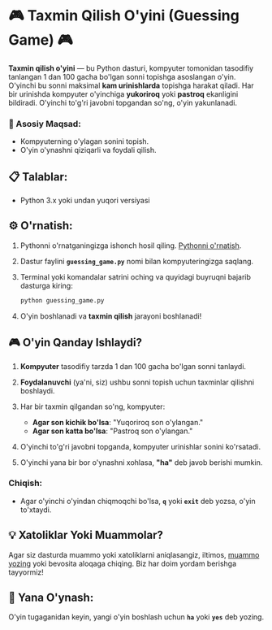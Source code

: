 # 🎮 Taxmin Qilish O'yini (Guessing Game) 🎮

**Taxmin qilish o'yini** — bu Python dasturi, kompyuter tomonidan tasodifiy tanlangan 1 dan 100 gacha bo'lgan sonni topishga asoslangan o'yin. O'yinchi bu sonni maksimal  **kam urinishlarda** topishga harakat qiladi. Har bir urinishda kompyuter o'yinchiga **yukoriroq** yoki **pastroq** ekanligini bildiradi. O'yinchi to'g'ri javobni topgandan so'ng, o'yin yakunlanadi.

### 📌 Asosiy Maqsad:

* Kompyuterning o'ylagan sonini topish.
* O'yin o'ynashni qiziqarli va foydali qilish.

## 📋 Talablar:

* Python 3.x yoki undan yuqori versiyasi

## ⚙️ O'rnatish:

1. Pythonni o'rnatganingizga ishonch hosil qiling. [Pythonni o'rnatish](https://www.python.org/downloads/).

2. Dastur faylini **`guessing_game.py`** nomi bilan kompyuteringizga saqlang.

3. Terminal yoki komandalar satrini oching va quyidagi buyruqni bajarib dasturga kiring:

   ```bash
   python guessing_game.py
   ```

4. O'yin boshlanadi va **taxmin qilish** jarayoni boshlanadi!

## 🎮 O'yin Qanday Ishlaydi?

1. **Kompyuter** tasodifiy tarzda 1 dan 100 gacha bo'lgan sonni tanlaydi.
2. **Foydalanuvchi** (ya'ni, siz) ushbu sonni topish uchun taxminlar qilishni boshlaydi.
3. Har bir taxmin qilgandan so'ng, kompyuter:

   * **Agar son kichik bo'lsa**: "Yuqoriroq son o'ylangan."
   * **Agar son katta bo'lsa**: "Pastroq son o'ylangan."
4. O'yinchi to'g'ri javobni topganda, kompyuter urinishlar sonini ko'rsatadi.
5. O'yinchi yana bir bor o'ynashni xohlasa, **"ha"** deb javob berishi mumkin.

### **Chiqish:**

* Agar o'yinchi o'yindan chiqmoqchi bo'lsa, **`q`** yoki **`exit`** deb yozsa, o'yin to'xtaydi.

## 💡 Xatoliklar Yoki Muammolar?

Agar siz dasturda muammo yoki xatoliklarni aniqlasangiz, iltimos, [muammo yozing](https://github.com/username/repository/issues) yoki bevosita aloqaga chiqing. Biz har doim yordam berishga tayyormiz!

## 🔄 Yana O'ynash:

O'yin tugaganidan keyin, yangi o'yin boshlash uchun **`ha`** yoki **`yes`** deb yozing.
